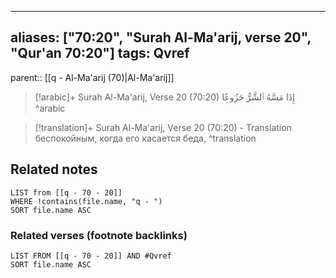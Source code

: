
---
aliases: ["70:20", "Surah Al-Ma'arij, verse 20", "Qur'an 70:20"]
tags: Qvref
---

parent:: [[q - Al-Ma'arij (70)|Al-Ma'arij]]

> [!arabic]+ Surah Al-Ma'arij, Verse 20 (70:20)
> <span class="quran-arabic">إِذَا مَسَّهُ ٱلشَّرُّ جَزُوعًا</span>
^arabic

> [!translation]+ Surah Al-Ma'arij, Verse 20 (70:20) - Translation
> беспокойным, когда его касается беда,
^translation



## Related notes
```dataview
LIST from [[q - 70 - 20]]
WHERE !contains(file.name, "q - ")
SORT file.name ASC
```

### Related verses (footnote backlinks)
```dataview
LIST FROM [[q - 70 - 20]] AND #Qvref
SORT file.name ASC
```

